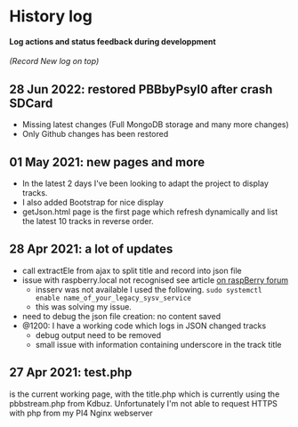 # History log 
#### Log actions and status feedback during developpment 
*(Record New log on top)*

## 28 Jun 2022: restored PBBbyPsyl0 after crash SDCard
- Missing latest changes (Full MongoDB storage and many more changes)
- Only Github changes has been restored


## 01 May 2021: new pages and more
- In the latest 2 days I've been looking to adapt the project to display tracks.
- I also added Bootstrap for nice display
- getJson.html page is the first page which refresh dynamically and list the latest 10 tracks in reverse order.

## 28 Apr 2021: a lot of updates
- call extractEle from ajax to split title and record into json file
- issue with raspberry.local not recognised see article [on raspBerry forum](https://raspberrypi.stackexchange.com/questions/7640/raspberry-pi-not-reachable-via-its-hostname-in-lan)
  - insserv was not available I used the following.
`sudo systemctl enable name_of_your_legacy_sysv_service`
  - this was solving my issue.
- need to debug the json file creation: no content saved
- @1200: I have a working code which logs in JSON changed tracks
  - debug output need to be removed
  - small issue with information containing underscore in the track title

## 27 Apr 2021: test.php 
is the current working page, with the title.php which is currently using the pbbstream.php from Kdbuz. Unfortunately I'm not able to request HTTPS with php from my PI4 Nginx webserver
